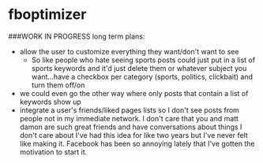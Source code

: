 # fboptimizer
###WORK IN PROGRESS
long term plans:
* allow the user to customize everything they want/don't want to see
  * So like people who hate seeing sports posts could just put in a list of sports keywords and it'd just delete them or whatever subject you want...have a checkbox per category (sports, politics, clickbait) and turn them off/on
* we could even go the other way where only posts that contain a list of keywords show up
* integrate a user's friends/liked pages lists so I don't see posts from people not in my immediate network. I don't care that you and matt damon are such great friends and have conversations about things I don't care about
I've had this idea for like two years but I've never felt like making it. Facebook has been so annoying lately that I've gotten the motivation to start it.
